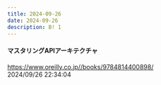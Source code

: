 ```yaml
---
title: 2024-09-26
date: 2024-09-26
description: B! 1
---
```


#### マスタリングAPIアーキテクチャ
https://www.oreilly.co.jp//books/9784814400898/<br>
2024/09/26 22:34:04<br>


